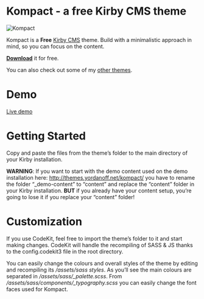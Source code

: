 # Kompact - a free Kirby CMS theme

![Kompact](http://themes.yordanoff.net/kompact/kompact.jpg)

Kompact is a **Free** [Kirby CMS](http://getkirby.com) theme. Build with a minimalistic approach in mind, so you can focus on the content.

**[Download](https://gum.co/kompact)** it for free.

You can also check out some of my [other themes](http://themes.yordanoff.net).

# Demo
[Live demo](http://themes.yordanoff.net/kompact)

# Getting Started
Copy and paste the files from the theme’s folder to the main directory of your Kirby installation.

**WARNING**: If you want to start with the demo content used on the demo installation here: http://themes.yordanoff.net/kompact/ you have to rename the folder “_demo-content” to “content” and replace the “content” folder in your Kirby installation. **BUT** if you already have your content setup, you’re going to lose it if you replace your “content” folder!

# Customization
If you use CodeKit, feel free to import the theme’s folder to it and start making changes. CodeKit will handle the recompiling of SASS & JS thanks to the config.codekit3 file in the root directory.

You can easily change the colours and overall styles of the theme by editing and recompiling its */assets/sass styles*. As you’ll see the main colours are separated in */assets/sass/_palette.scss*. From */assets/sass/components/_typography.scss* you can easily change the font faces used for Kompact.
